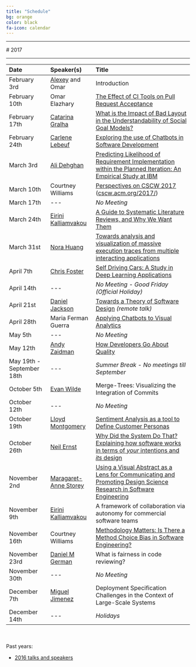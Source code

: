 ```yaml
---
title: "Schedule"
bg: orange
color: black
fa-icon: calendar
---
```


<hr>
# 2017
<hr>

| Date | Speaker(s) | Title |
|:---------|:-----------|:---------|
| February 3rd  | [Alexey](http://alexeyza.com/) and Omar | Introduction |
| February 10th | Omar Elazhary | [The Effect of CI Tools on Pull Request Acceptance](/slides/OmarElazhary_CI_and_Contributions.pdf) |
| February 17th | [Catarina Gralha](http://microlina.github.io/) | [What is the Impact of Bad Layout in the Understandability of Social Goal Models?](/slides/CatarinaGralha_LayoutUnderstandability.pdf) |
| February 24th | [Carlene Lebeuf](http://clebeuf.com/) | [Exploring the use of Chatbots in Software Development](/slides/CarleneLebeuf_BotsFrictionPoints.pdf) |
| March 3rd | [Ali Dehghan](http://thesegalgroup.org/people/ali-dehghan/) | [Predicting Likelihood of Requirement Implementation within the Planned Iteration: An Empirical Study at IBM](/slides/AliDehghan_PredictingRequirementImplementation.pdf) |
| March 10th | Courtney Williams | [Perspectives on CSCW 2017](/slides/CourtneyWilliams_PerspectivesOnCSCW2017.pdf) ([cscw.acm.org/2017/](https://cscw.acm.org/2017/)) |
| March 17th | --- | *No Meeting* |
| March 24th | [Eirini Kalliamvakou](http://thesegalgroup.org/people/eirini-kalliamvakou/) | [A Guide to Systematic Literature Reviews, and Why We Want Them](/slides/EiriniKalliamvakou_SystematicLiteratureReviews.pdf) |
| March 31st | [Nora Huang](http://norahuang.github.io/) | [Towards analysis and visualization of massive execution traces from multiple interacting applications](/slides/Nora_trace_analyzer.pdf) |
| April 7th | [Chris Foster](https://fosterelli.co/) | [Self Driving Cars: A Study in Deep Learning Applications](https://fosterelli.co/file/talk/self-driving-cars.pdf) |
| April 14th | --- | *No Meeting - Good Friday (Official Holiday)* |
| April 21st | [Daniel Jackson](http://people.csail.mit.edu/dnj/) | [Towards a Theory of Software Design](http://people.csail.mit.edu/dnj/talks/uiuc16/uiuc16.pdf) *(remote talk)* |
| April 28th | Maria Ferman Guerra | [Applying Chatbots to Visual Analytics](/slides/tania-applying_chatbots_visual_analytics.pdf) |
| May 5th | --- | *No Meeting* |
| May 12th | [Andy Zaidman](http://www.st.ewi.tudelft.nl/~zaidman/) | [How Developers Go About Quality](https://www.slideshare.net/azaidman/fact-or-fiction-what-software-analytics-can-do-for-us) |
| May 19th - September 18th  | --- | *Summer Break - No meetings till September* |
| October 5th | [Evan Wilde](https://web.uvic.ca/~etcwilde/index.php) | Merge-Trees: Visualizing the Integration of Commits |
| October 12th | --- | *No Meeting* |
| October 19th | [Lloyd Montgomery](http://lloydm.io) | [Sentiment Analysis as a tool to Define Customer Personas](/slides/LloydMontgomery_Sentiment_analysis_as_a_tool.pdf) |
| October 26th | [Neil Ernst](http://www.neilernst.net) | [Why Did the System Do That?  Explaining how software works in terms of *your* intentions and *its* design](https://speakerdeck.com/neilernst/fall-cser-2017-talk) |
| November 2nd | [Maragaret-Anne Storey](http://margaretstorey.com) | [Using a Visual Abstract as a Lens for Communicating and Promoting Design Science Research in Software Engineering](/slides/MargaretStorey_DesignScienceSoftwareEngineering.pdf) |
| November 9th | [Eirini Kalliamvakou](http://thesegalgroup.org/people/eirini-kalliamvakou/) | A framework of collaboration via autonomy for commercial software teams |
| November 16th | Courtney Williams | [Methodology Matters: Is There a Method Choice Bias in Software Engineering?](/slides/CourtneyWilliams_MethodologyMatters.pdf) |
| November 23rd | [Daniel M German](http://turingmachine.org) | What is fairness in code reviewing? |
| November 30th | --- | *No Meeting* |
| December 7th | [Miguel Jimenez](http://www.rigiresearch.com/people/miguel-jimenez) | Deployment Specification Challenges in the Context of Large-Scale Systems |
| December 14th | --- | *Holidays* |

<br><br>
Past years:

- [2016 talks and speakers](/2016)
